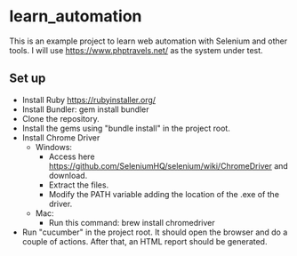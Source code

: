 # learn_automation
This is an example project to learn web automation with Selenium and other tools. 
I will use https://www.phptravels.net/ as the system under test. 


## Set up
* Install Ruby https://rubyinstaller.org/ 
* Install Bundler: gem install bundler
* Clone the repository.
* Install the gems using "bundle install" in the project root. 
* Install Chrome Driver 
  * Windows:
    * Access here https://github.com/SeleniumHQ/selenium/wiki/ChromeDriver and download.
    * Extract the files. 
    * Modify the PATH variable adding the location of the .exe of the driver.
  * Mac: 
    * Run this command: brew install chromedriver 
* Run "cucumber" in the project root. It should open the browser and do a couple of actions. After that, an HTML report should be generated. 
